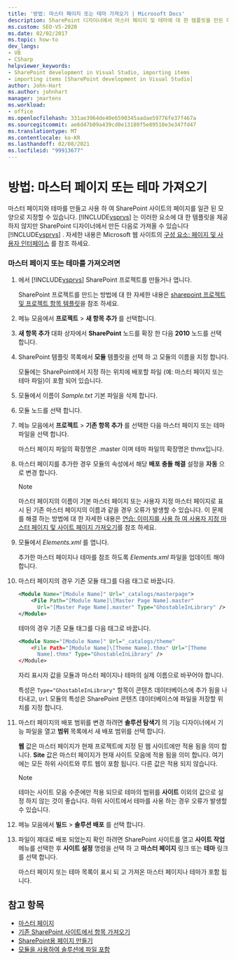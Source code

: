 ```yaml
---
title: '방법: 마스터 페이지 또는 테마 가져오기 | Microsoft Docs'
description: SharePoint 디자이너에서 마스터 페이지 및 테마에 대 한 템플릿을 만든 다음 Visual Studio로 가져와서 SharePoint 사이트의 페이지에 일관 된 모양을 제공 합니다.
ms.custom: SEO-VS-2020
ms.date: 02/02/2017
ms.topic: how-to
dev_langs:
- VB
- CSharp
helpviewer_keywords:
- SharePoint development in Visual Studio, importing items
- importing items [SharePoint development in Visual Studio]
author: John-Hart
ms.author: johnhart
manager: jmartens
ms.workload:
- office
ms.openlocfilehash: 331ae3964de40e6590345aadae59776fe37f467a
ms.sourcegitcommit: ae6d47b09a439cd0e13180f5e89510e3e347fd47
ms.translationtype: MT
ms.contentlocale: ko-KR
ms.lasthandoff: 02/08/2021
ms.locfileid: "99913677"
---
```

# <a name="how-to-import-a-master-page-or-theme"></a>방법: 마스터 페이지 또는 테마 가져오기
  마스터 페이지와 테마를 만들고 사용 하 여 SharePoint 사이트의 페이지를 일관 된 모양으로 지정할 수 있습니다. [!INCLUDE[vsprvs](../sharepoint/includes/vsprvs-md.md)] 는 이러한 요소에 대 한 템플릿을 제공 하지 않지만 SharePoint 디자이너에서 만든 다음로 가져올 수 있습니다 [!INCLUDE[vsprvs](../sharepoint/includes/vsprvs-md.md)] . 자세한 내용은 Microsoft 웹 사이트의 [구성 요소: 페이지 및 사용자 인터페이스](/previous-versions/office/developer/sharepoint-2010/ee539040(v=office.14)) 를 참조 하세요.

### <a name="to-import-a-master-page-or-theme"></a>마스터 페이지 또는 테마를 가져오려면

1. 에서 [!INCLUDE[vsprvs](../sharepoint/includes/vsprvs-md.md)] SharePoint 프로젝트를 만들거나 엽니다.

     SharePoint 프로젝트를 만드는 방법에 대 한 자세한 내용은 [sharepoint 프로젝트 및 프로젝트 항목 템플릿](../sharepoint/sharepoint-project-and-project-item-templates.md)을 참조 하세요.

2. 메뉴 모음에서 **프로젝트** > **새 항목 추가** 를 선택합니다.

3. **새 항목 추가** 대화 상자에서 **SharePoint** 노드를 확장 한 다음 **2010** 노드를 선택 합니다.

4. SharePoint 템플릿 목록에서 **모듈** 템플릿을 선택 하 고 모듈의 이름을 지정 합니다.

     모듈에는 SharePoint에서 지정 하는 위치에 배포할 파일 (예: 마스터 페이지 또는 테마 파일)이 포함 되어 있습니다.

5. 모듈에서 이름이 *Sample.txt* 기본 파일을 삭제 합니다.

6. 모듈 노드를 선택 합니다.

7. 메뉴 모음에서 **프로젝트**  >  **기존 항목 추가** 를 선택한 다음 마스터 페이지 또는 테마 파일을 선택 합니다.

     마스터 페이지 파일의 확장명은 .master 이며 테마 파일의 확장명은 thmx입니다.

8. 마스터 페이지를 추가한 경우 모듈의 속성에서 해당 **배포 충돌 해결** 설정을 **자동** 으로 변경 합니다.

    > [!NOTE]
    > 마스터 페이지의 이름이 기본 마스터 페이지 또는 사용자 지정 마스터 페이지로 표시 된 기존 마스터 페이지의 이름과 같을 경우 오류가 발생할 수 있습니다. 이 문제를 해결 하는 방법에 대 한 자세한 내용은 [연습: 이미지를 사용 하 여 사용자 지정 마스터 페이지 및 사이트 페이지 가져오기](../sharepoint/walkthrough-import-a-custom-master-page-and-site-page-with-an-image.md)를 참조 하세요.

9. 모듈에서 *Elements.xml* 를 엽니다.

     추가한 마스터 페이지나 테마를 참조 하도록 *Elements.xml* 파일을 업데이트 해야 합니다.

10. 마스터 페이지의 경우 기존 모듈 태그를 다음 태그로 바꿉니다.

    ```xml
    <Module Name="[Module Name]" Url="_catalogs/masterpage">
        <File Path="[Module Name]\[Master Page Name].master"
          Url="[Master Page Name].master" Type="GhostableInLibrary" />
    </Module>
    ```

     테마의 경우 기존 모듈 태그를 다음 태그로 바꿉니다.

    ```xml
    <Module Name="[Module Name]" Url="_catalogs/theme"
        <File Path="[Module Name]\[Theme Name].thmx" Url="[Theme
          Name].thmx" Type="GhostableInLibrary" />
    </Module>
    ```

     자리 표시자 값을 모듈과 마스터 페이지나 테마의 실제 이름으로 바꾸어야 합니다.

     특성은 `Type="GhostableInLibrary"` 항목이 콘텐츠 데이터베이스에 추가 됨을 나타내고, `Url` 모듈의 특성은 SharePoint 콘텐츠 데이터베이스에 파일을 저장할 위치를 지정 합니다.

11. 마스터 페이지의 배포 범위를 변경 하려면 **솔루션 탐색기** 의 기능 디자이너에서 기능 파일을 열고 **범위** 목록에서 새 배포 범위를 선택 합니다.

     **웹** 값은 마스터 페이지가 현재 프로젝트에 지정 된 웹 사이트에만 적용 됨을 의미 합니다. **Site** 값은 마스터 페이지가 현재 사이트 모음에 적용 됨을 의미 합니다. 여기에는 모든 하위 사이트와 루트 웹이 포함 됩니다. 다른 값은 적용 되지 않습니다.

    > [!NOTE]
    > 테마는 사이트 모음 수준에만 적용 되므로 테마의 범위를 **사이트** 이외의 값으로 설정 하지 않는 것이 좋습니다. 하위 사이트에서 테마를 사용 하는 경우 오류가 발생할 수 있습니다.

12. 메뉴 모음에서 **빌드**  >  **솔루션 배포** 를 선택 합니다.

13. 파일이 제대로 배포 되었는지 확인 하려면 SharePoint 사이트를 열고 **사이트 작업** 메뉴를 선택한 후 **사이트 설정** 명령을 선택 하 고 **마스터 페이지** 링크 또는 **테마** 링크를 선택 합니다.

     마스터 페이지 또는 테마 목록이 표시 되 고 가져온 마스터 페이지나 테마가 포함 됩니다.

## <a name="see-also"></a>참고 항목
- [마스터 페이지](/previous-versions/office/developer/sharepoint-2010/ms443795(v=office.14))
- [기존 SharePoint 사이트에서 항목 가져오기](../sharepoint/importing-items-from-an-existing-sharepoint-site.md)
- [SharePoint용 페이지 만들기](../sharepoint/creating-pages-for-sharepoint.md)
- [모듈을 사용하여 솔루션에 파일 포함](../sharepoint/using-modules-to-include-files-in-the-solution.md)
